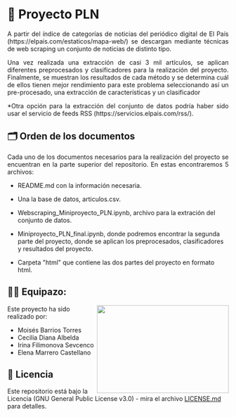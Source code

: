  
# 🏅 Proyecto PLN

<p align="justify">A partir del índice de categorías de noticias del periódico digital de El País (https://elpais.com/estaticos/mapa-web/) se descargan mediante técnicas de web scraping un conjunto de noticias de distinto tipo.</p>

<p align="justify">Una vez realizada una extracción de casi 3 mil artículos, se aplican diferentes preprocesados y clasificadores para la realización del proyecto. Finalmente, se muestran los resultados de cada método y se determina cuál de ellos tienen mejor rendimiento para este problema seleccionando así un pre-procesado, una extracción de características y un clasificador</p>


<p align="justify">*Otra opción para la extracción del conjunto de datos podría haber sido usar el servicio de feeds RSS (https://servicios.elpais.com/rss/).</p>

## 🗂 Orden de los documentos

<p align="justify">Cada uno de los documentos necesarios para la realización del proyecto se encuentran en la parte superior del repositorio. En estas encontraremos 5 archivos:

- README.md con la información necesaria.

- Una la base de datos, articulos.csv.

- Webscraping_Miniproyecto_PLN.ipynb, archivo para la extración del conjunto de datos.

- Miniproyecto_PLN_final.ipynb, donde podremos encontrar la segunda parte del proyecto, donde se aplican los preprocesados, clasificadores y resultados del proyecto.

- Carpeta "html" que contiene las dos partes del proyecto en formato html.

## 👫👭 Equipazo:

<img src="https://user-images.githubusercontent.com/98991004/200295122-6048a7dd-3013-4ff9-92e9-75726e0e2d80.jpg" align="right" width="300" height="200">

Este proyecto ha sido realizado por: 

- Moisés Barrios Torres
- Cecilia Diana Albelda
- Irina Filimonova Sevcenco
- Elena Marrero Castellano

## 📄 Licencia 

Este repositorio está bajo la Licencia (GNU General Public License v3.0) - mira el archivo [LICENSE.md](LICENSE.md) para detalles.
